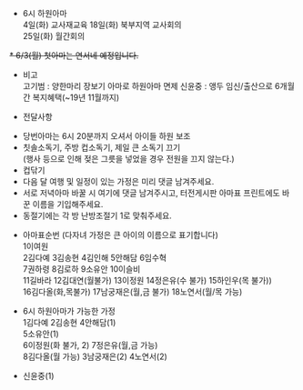* 6시 하원아마  
4일(화) 교사재교육 
18일(화) 북부지역 교사회의  
25일(화) 월간회의

~~* 6/3(월) 첫아마는 연서네 예정입니다.~~

* 비고  
고기범 : 양한마리 장보기 아마로 하원아마 면제
신윤중 : 앵두 임신/출산으로 6개월간 복지혜택(~19년 11월까지)

* 전달사항  
- 당번아마는 6시 20분까지 오셔서 아이들 하원 보조  
- 칫솔소독기, 주방 컵소독기, 제일 큰 소독기 끄기  
(행사 등으로 인해 젖은 그릇을 넣었을 경우 전원을 끄지 않는다.)  
- 컵닦기  
- 다음 달 여행 및 일정이 있는 가정은 미리 댓글 남겨주세요.  
- 서로 저녁아마 바꿀 시 여기에 댓글 남겨주시고, 터전게시판 아마표 프린트에도 바꾼 이름을 기입해주세요.  
- 동절기에는 각 방 난방조절기 1로 맞춰주세요.

* 아마표순번 (다자녀 가정은 큰 아이의 이름으로 표기합니다)  
1이여원  
2김다예 3김송현 4김인해 5안해담 6임수혁  
7권하령 8김로하 9소유안 10이슬비  
11길바라 12김대연(월불가) 13이정원 14정은유(수 불가) 15하인우(목 불가))  
16김다올(화,목불가) 17남궁재은(월,금 불가) 18노연서(월/목 가능)

  

* 6시 하원아마가 가능한 가정  
1김다예 2김송현 4안해담(1)  
5소유안(1)  
6이정원(화 불가, 2) 7정은유(월,금 가능)  
8김다올(월 가능) 3남궁재은(2) 4노연서(2)
- 신윤중(1)
<!--stackedit_data:
eyJoaXN0b3J5IjpbLTYzMDIyODI0XX0=
-->
